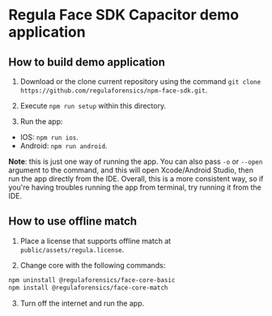 # Regula Face SDK Capacitor demo application

## How to build demo application
1. Download or the clone current repository using the command `git clone https://github.com/regulaforensics/npm-face-sdk.git`.

2. Execute `npm run setup` within this directory.

3. Run the app: 
  * IOS: `npm run ios`.
  * Android: `npm run android`.

**Note**: this is just one way of running the app. You can also pass `-o` or `--open` argument to the command, and this will open Xcode/Android Studio, then run the app directly from the IDE. Overall, this is a more consistent way, so if you're having troubles running the app from terminal, try running it from the IDE.


## How to use offline match
1. Place a license that supports offline match at `public/assets/regula.license`.

2. Change core with the following commands:
```bash
npm uninstall @regulaforensics/face-core-basic
npm install @regulaforensics/face-core-match
```

3. Turn off the internet and run the app.
